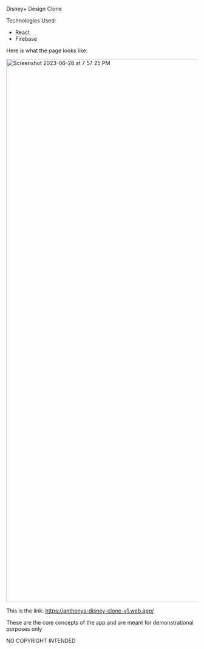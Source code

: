 Disney+ Design Clone

Technologies Used:
- React
- Firebase

Here is what the page looks like:

<img width="1430" alt="Screenshot 2023-06-28 at 7 57 25 PM" src="https://github.com/godoyanthony44/DisneyClone/assets/70856876/78d2fdce-70a9-47a1-9f4e-93ada5413d5b">


This is the link:
https://anthonys-disney-clone-v1.web.app/


These are the core concepts of the app and are meant for demonstrational purposes only

NO COPYRIGHT INTENDED
